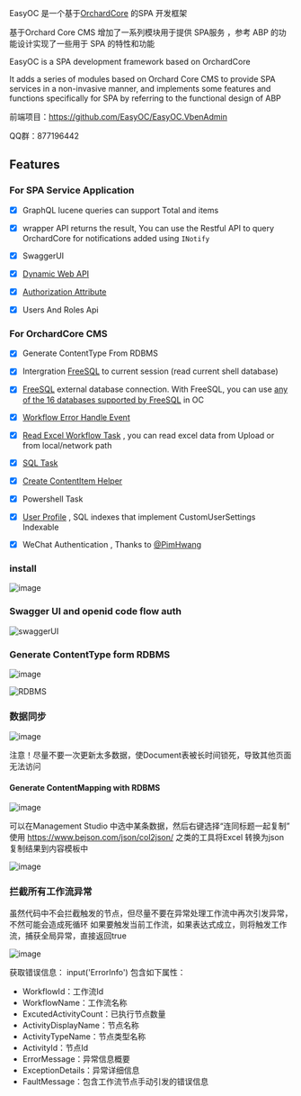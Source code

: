 EasyOC 是一个基于[OrchardCore](https://github.com/OrchardCMS/OrchardCore) 的SPA 开发框架

基于Orchard Core CMS 增加了一系列模块用于提供 SPA服务 ，参考 ABP 的功能设计实现了一些用于 SPA 的特性和功能

EasyOC is a SPA development framework based on OrchardCore

It adds a series of modules based on Orchard Core CMS to provide SPA services in a non-invasive manner, and implements some features and functions specifically for SPA by referring to the functional design of ABP

前端项目：https://github.com/EasyOC/EasyOC.VbenAdmin

QQ群：877196442

## Features


### For SPA Service Application

- [X] GraphQL lucene queries can support Total and items
- [X] wrapper API returns the result, You can use the Restful API to query OrchardCore for notifications added using `INotify`
- [X] SwaggerUI
- [X] [Dynamic Web API](https://github.com/EasyOC/EasyOC/blob/master/src/Modules/EasyOC.OrchardCore.OpenApi/Services/Users/UsersAppService.cs) 
- [x] [Authorization Attribute](https://github.com/EasyOC/EasyOC/blob/master/src/Core/EasyOC.Core/Authorization/Attributes/EOCAuthorizationAttribute.cs)
- [X] Users And Roles Api


### For OrchardCore CMS
- [X] Generate ContentType From RDBMS
- [X] Intergration [FreeSQL](https://github.com/dotnetcore/FreeSql) to current session (read current shell database)
- [X] [FreeSQL](https://github.com/dotnetcore/FreeSql) external database connection. With FreeSQL, you can use [any of the 16 databases supported by FreeSQL](http://www.freesql.net/guide/type-mapping.html#%E5%88%A0%E9%99%A4) in OC
- [X] [Workflow Error Handle Event](#拦截所有工作流异常)
- [X] [Read Excel Workflow Task](https://github.com/EasyOC/EasyOC/issues/1) , you can read excel data from Upload or from local/network path
- [X] [SQL Task ](#数据同步)
- [X] [Create ContentItem Helper](#generate-contentmapping-with-rdbms)
- [X] Powershell Task
- [X] [User Profile](https://github.com/EasyOC/EasyOC/blob/master/src/Modules/EasyOC.OrchardCore.OpenApi/Handlers/UserEventHandler.cs) , SQL indexes that implement CustomUserSettings Indexable
- [X] WeChat Authentication , Thanks to [@PimHwang](https://github.com/PimHwang/OrchardCore.Community)



### install

![image](https://user-images.githubusercontent.com/15613121/146934540-f079cf5a-d462-4458-9ee4-5dd76960e265.png)

### Swagger UI and openid code flow auth
![swaggerUI](https://user-images.githubusercontent.com/15613121/161471700-c7cfc41f-503f-4406-95fd-04c93d93091b.gif)


### Generate ContentType form RDBMS

![image](https://user-images.githubusercontent.com/15613121/146937454-2c890612-4432-4557-82c1-a9795b183782.png)

![RDBMS](https://user-images.githubusercontent.com/15613121/146941715-9d2c9a33-85b3-437b-a61a-0575dee6e0d0.gif)




### 数据同步
![image](https://user-images.githubusercontent.com/15613121/146942701-38d9107e-bab9-4b62-be29-5fc89b43ace1.png)

注意！尽量不要一次更新太多数据，使Document表被长时间锁死，导致其他页面无法访问

#### Generate ContentMapping with RDBMS
![image](https://user-images.githubusercontent.com/15613121/146943163-507150d8-e0a3-48a2-9d32-0ed52dbf1caa.png)

可以在Management Studio 中选中某条数据，然后右键选择“连同标题一起复制”  使用 https://www.bejson.com/json/col2json/ 之类的工具将Excel 转换为json
复制结果到内容模板中

![image](https://user-images.githubusercontent.com/15613121/146943754-954829f4-9a82-4134-b702-0698b2d043f1.png)


### 拦截所有工作流异常 

虽然代码中不会拦截触发的节点，但尽量不要在异常处理工作流中再次引发异常，不然可能会造成死循环
如果要触发当前工作流，如果表达式成立，则将触发工作流，捕获全局异常，直接返回true

![image](https://user-images.githubusercontent.com/15613121/146947303-a3a231b6-500f-43e6-b7c5-2ba5bcc8b240.png)

获取错误信息： input('ErrorInfo')
包含如下属性：

- WorkflowId：工作流Id
- WorkflowName：工作流名称
- ExcutedActivityCount：已执行节点数量
- ActivityDisplayName：节点名称
- ActivityTypeName：节点类型名称
- ActivityId：节点Id
- ErrorMessage：异常信息概要
- ExceptionDetails：异常详细信息
- FaultMessage：包含工作流节点手动引发的错误信息
